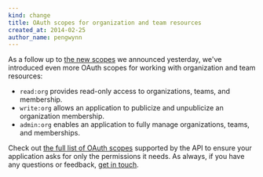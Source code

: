 ```yaml
---
kind: change
title: OAuth scopes for organization and team resources
created_at: 2014-02-25
author_name: pengwynn
---
```

As a follow up to [the new scopes][yesterday] we announced yesterday, we've
introduced even more OAuth scopes for working with organization and team
resources:

- `read:org` provides read-only access to organizations, teams, and membership.
- `write:org` allows an application to publicize and unpublicize an organization membership.
- `admin:org` enables an application to fully manage organizations, teams, and memberships.

Check out [the full list of OAuth scopes][scopes] supported by the API to
ensure your application asks for only the permissions it needs. As always, if
you have any questions or feedback, [get in touch][contact].

[yesterday]: http://developer.github.com/changes/2014-02-24-finer-grained-scopes-for-ssh-keys/
[scopes]: /v3/oauth/#scopes
[contact]: https://github.com/contact?form[subject]=API+org+scopes
